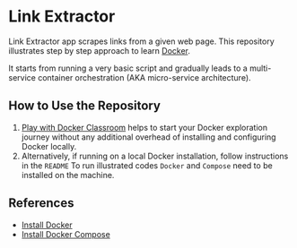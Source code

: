 # Link Extractor

Link Extractor app scrapes links from a given web page.
This repository illustrates step by step approach to learn [Docker](https://www.docker.com/).

It starts from running a very basic script and gradually leads to a multi-service container orchestration (AKA micro-service architecture).

## How to Use the Repository

1. [Play with Docker Classroom](https://training.play-with-docker.com/microservice-orchestration/) helps to start your Docker exploration journey without any additional overhead of installing and configuring Docker locally.
2. Alternatively, if running on a local Docker installation, follow instructions in the `README`
To run illustrated codes `Docker` and `Compose` need to be installed on the machine.

## References

* [Install Docker](https://docs.docker.com/engine/installation/)
* [Install Docker Compose](https://docs.docker.com/compose/install/)
